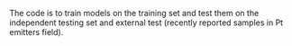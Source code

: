 The code is to train models on the training set and test them on the independent testing set and external test (recently reported samples in Pt emitters field).
